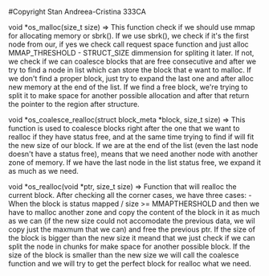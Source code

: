 #Copyright Stan Andreea-Cristina 333CA

void *os_malloc(size_t size) => This function check if we should use mmap for allocating memory or
                                sbrk().
                                If we use sbrk(), we check if it's the first node from our, if yes we check
                                call request space function and just alloc MMAP_THRESHOLD - STRUCT_SIZE
                                dimmension for spliting it later.
                                If not, we check if we can coalesce blocks that are free consecutive and
                                after we try to find a node in list which can store the block that e want
                                to malloc.
                                If we don't find a proper block, just try to expand the last one and after
                                alloc new memory at the end of the list. If we find a free block, we're trying
                                to split it to make space for another possible allocation and after that return
                                the pointer to the region after structure.

void *os_coalesce_realloc(struct block_meta *block, size_t size) => This function is used to coalesce blocks right
                                after the one that we want to realloc if they have status free, and at the same time 
                                trying to find if will fit the new size of our block.
                                If we are at the end of the list (even the last node doesn't have a status free), means
                                that we need another node with another zone of memory.
                                If we have the last node in the list status free, we expand it as much as we need.

void *os_realloc(void *ptr, size_t size) => Function that will realloc the current block.
                                After checking all the corner cases, we have three cases:
                                -When the block is status mapped / size >= MMAPTHERSHOLD and then we 
                                have to malloc another zone and copy the content of the block in it as
                                much as we can (if the new size could not accomodate the previous data, we wil copy just
                                the maxmum that we can) and free the previous ptr.
                                If the size of the block is bigger than the new size it meand that we just check if we
                                can split the node in chunks for make space for another possible block.
                                If the size of the block is smaller than the new size we will call the coalesce function
                                and we will try to get the perfect block for realloc what we need.
